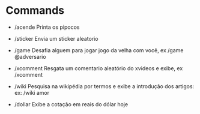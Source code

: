 # Commands

* /acende
    Printa os pipocos

* /sticker
    Envia um sticker aleatorio

* /game
    Desafia alguem para jogar jogo da velha com você, ex /game @adversario

* /xcomment
    Resgata um comentario aleatório do xvideos e exibe, ex /xcomment <termos de busca opcionais>

* /wiki
    Pesquisa na wikipédia por termos e exibe a introdução dos artigos: ex: /wiki amor

* /dollar
    Exibe a cotação em reais do dólar hoje
